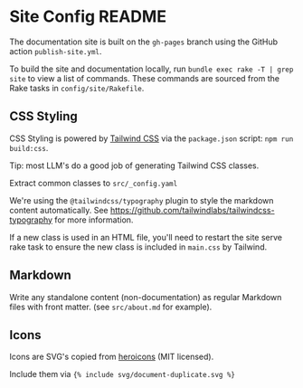 # Site Config README

The documentation site is built on the `gh-pages` branch using the GitHub action `publish-site.yml`.

To build the site and documentation locally, run `bundle exec rake -T | grep site` to view a list of commands. These commands are sourced from the Rake tasks in `config/site/Rakefile`.

## CSS Styling

CSS Styling is powered by [Tailwind CSS](https://tailwindcss.com/) via the `package.json` script: `npm run build:css`.

Tip: most LLM's do a good job of generating Tailwind CSS classes.

Extract common classes to `src/_config.yaml`

We're using the `@tailwindcss/typography` plugin to style the markdown content automatically. See https://github.com/tailwindlabs/tailwindcss-typography for more information.

If a new class is used in an HTML file, you'll need to restart the site serve rake task to ensure the new class is included in `main.css` by Tailwind.

## Markdown

Write any standalone content (non-documentation) as regular Markdown files with front matter. (see `src/about.md` for example).

## Icons

Icons are SVG's copied from [heroicons](https://heroicons.com/) (MIT licensed).

Include them via `{% include svg/document-duplicate.svg %}`
